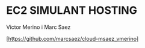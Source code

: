 # EC2 SIMULANT HOSTING
Victor Merino i Marc Saez

[https://github.com/marcsaez/cloud-msaez_vmerino]

